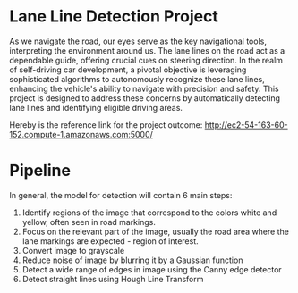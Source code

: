 # Lane Line Detection Project

As we navigate the road, our eyes serve as the key navigational tools, interpreting the environment around us. The lane lines on the road act as a dependable guide, offering crucial cues on steering direction. In the realm of self-driving car development, a pivotal objective is leveraging sophisticated algorithms to autonomously recognize these lane lines, enhancing the vehicle's ability to navigate with precision and safety. This project is designed to address these concerns by automatically detecting lane lines and identifying eligible driving areas.

Hereby is the reference link for the project outcome: http://ec2-54-163-60-152.compute-1.amazonaws.com:5000/

# Pipeline
In general, the model for detection will contain 6 main steps:
1. Identify regions of the image that correspond to the colors white and yellow, often seen in road markings.
2. Focus on the relevant part of the image, usually the road area where the lane markings are expected - region of interest.
3. Convert image to grayscale
4. Reduce noise of image by blurring it by a Gaussian function
5. Detect a wide range of edges in image using the Canny edge detector
6. Detect straight lines using Hough Line Transform